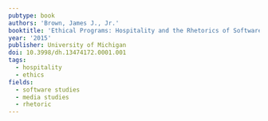 ```yaml
---
pubtype: book
authors: 'Brown, James J., Jr.'
booktitle: 'Ethical Programs: Hospitality and the Rhetorics of Software'
year: '2015'
publisher: University of Michigan
doi: 10.3998/dh.13474172.0001.001
tags:
  - hospitality
  - ethics
fields:
  - software studies
  - media studies
  - rhetoric
---
```

